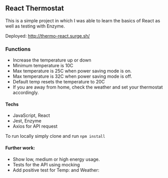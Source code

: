 ## React Thermostat

This is a simple project in which I was able to learn the basics of React as well as testing with Enzyme.

Deployed: http://thermo-react.surge.sh/

### Functions
- Increase the temperature up or down
- Minimum temperature is 10C
- Max temperature is 25C when power saving mode is on.
- Max temperature is 32C when power saving mode is off.
- Default temp resets the temperature to 20C
- If you are away from home, check the weather and set your thermostat accordingly.


#### Techs
- JavaScript, React
- Jest, Enzyme
- Axios for API request
  
To run locally simply clone and run `npm install`

#### Further work:
- Show low, medium or high energy usage.
- Tests for the API using mocking
- Add positive test for Temp: and Weather:
